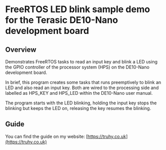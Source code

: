 # FreeRTOS LED blink sample demo for the Terasic DE10-Nano development board

## Overview

Demonstrates FreeRTOS tasks to read an input key and blink a LED using the GPIO controller of the processor system (HPS) on the DE10-Nano development board.

In brief, this program creates some tasks that runs preemptively to blink an LED and also read an input key.  Both are wired to the processing side and labelled as HPS_KEY and HPS_LED within the DE10-Nano user manual.

The program starts with the LED blinking, holding the input key stops the blinking but keeps the LED on, releasing the key resumes the blinking.

## Guide

You can find the guide on my website:
[https://truhy.co.uk](https://truhy.co.uk)
